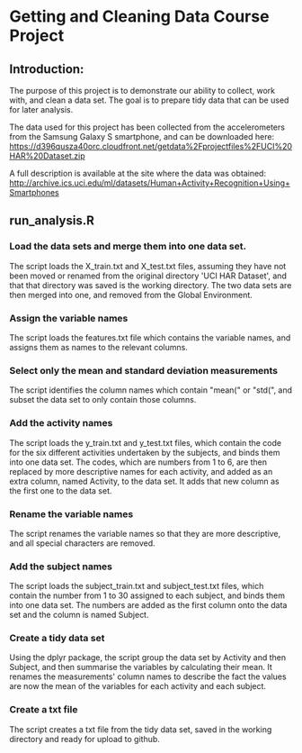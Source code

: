 # Getting and Cleaning Data Course Project

## Introduction:

The purpose of this project is to demonstrate our ability to collect, work with, and clean a data set. The goal is to prepare tidy data that can be used for later analysis.

The data used for this project has been collected from the accelerometers from the Samsung Galaxy S smartphone, and can be downloaded here:
https://d396qusza40orc.cloudfront.net/getdata%2Fprojectfiles%2FUCI%20HAR%20Dataset.zip

A full description is available at the site where the data was obtained:
http://archive.ics.uci.edu/ml/datasets/Human+Activity+Recognition+Using+Smartphones

## run_analysis.R

### Load the data sets and merge them into one data set.

The script loads the X_train.txt and X_test.txt files, assuming they have not been moved or renamed from the original directory 'UCI HAR Dataset', and that that directory was saved is the working directory. The two data sets are then merged into one, and removed from the Global Environment.

### Assign the variable names

The script loads the features.txt file which contains the variable names, and assigns them as names to the relevant columns.

### Select only the mean and standard deviation measurements

The script identifies the column names which contain "mean(" or "std(", and subset the data set to only contain those columns.

### Add the activity names

The script loads the y_train.txt and y_test.txt files, which contain the code for the six different activities undertaken by the subjects, and binds them into one data set. The codes, which are numbers from 1 to 6, are then replaced by more descriptive names for each activity, and added as an extra column, named Activity, to the data set. It adds that new column as the first one to the data set.

### Rename the variable names

The script renames the variable names so that they are more descriptive, and all special characters are removed.

### Add the subject names

The script loads the subject_train.txt and subject_test.txt files, which contain the number from 1 to 30 assigned to each subject, and binds them into one data set. The numbers are added as the first column onto the data set and the column is named Subject.

### Create a tidy data set

Using the dplyr package, the script group the data set by Activity and then Subject, and then summarise the variables by calculating their mean. It renames the measurements' column names to describe the fact the values are now the mean of the variables for each activity and each subject.

### Create a txt file

The script creates a txt file from the tidy data set, saved in the working directory and ready for upload to github.





